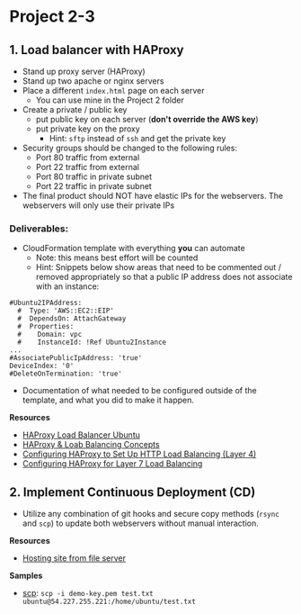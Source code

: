 # Project 2-3

## 1. Load balancer with HAProxy

- Stand up proxy server (HAProxy)
- Stand up two apache or nginx servers
- Place a different `index.html` page on each server
  - You can use mine in the Project 2 folder
- Create a private / public key
  - put public key on each server (**don't override the AWS key**)
  - put private key on the proxy
    - Hint: `sftp` instead of `ssh` and get the private key
- Security groups should be changed to the following rules:
  - Port 80 traffic from external
  - Port 22 traffic from external
  - Port 80 traffic in private subnet
  - Port 22 traffic in private subnet
- The final product should NOT have elastic IPs for the webservers. The webservers will only use their private IPs

### Deliverables:

- CloudFormation template with everything **you** can automate
  - Note: this means best effort will be counted
  - Hint: Snippets below show areas that need to be commented out / removed appropriately so that a public IP address does not associate with an instance:

```
#Ubuntu2IPAddress:
  #  Type: 'AWS::EC2::EIP'
  #  DependsOn: AttachGateway
  #  Properties:
  #    Domain: vpc
  #    InstanceId: !Ref Ubuntu2Instance
...
#AssociatePublicIpAddress: 'true'
DeviceIndex: '0'
#DeleteOnTermination: 'true'
```

- Documentation of what needed to be configured outside of the template, and what you did to make it happen.

**Resources**

- [HAProxy Load Balancer Ubuntu](https://upcloud.com/community/tutorials/haproxy-load-balancer-ubuntu/)
- [HAProxy & Loab Balancing Concepts](https://www.digitalocean.com/community/tutorials/an-introduction-to-haproxy-and-load-balancing-concepts)
- [Configuring HAProxy to Set Up HTTP Load Balancing (Layer 4)](https://www.digitalocean.com/community/tutorials/how-to-use-haproxy-to-set-up-http-load-balancing-on-an-ubuntu-vps)
- [Configuring HAProxy for Layer 7 Load Balancing](https://www.digitalocean.com/community/tutorials/how-to-use-haproxy-as-a-layer-7-load-balancer-for-wordpress-and-nginx-on-ubuntu-14-04)

## 2. Implement Continuous Deployment (CD)

- Utilize any combination of git hooks and secure copy methods (`rsync` and `scp`) to update both webservers without manual interaction.

**Resources**

- [Hosting site from file server](https://www.digitalocean.com/community/tutorials/how-to-use-haproxy-as-a-layer-4-load-balancer-for-wordpress-application-servers-on-ubuntu-14-04)

**Samples**

- [scp](https://en.wikipedia.org/wiki/Secure_copy_protocol): `scp -i demo-key.pem test.txt ubuntu@54.227.255.221:/home/ubuntu/test.txt`
